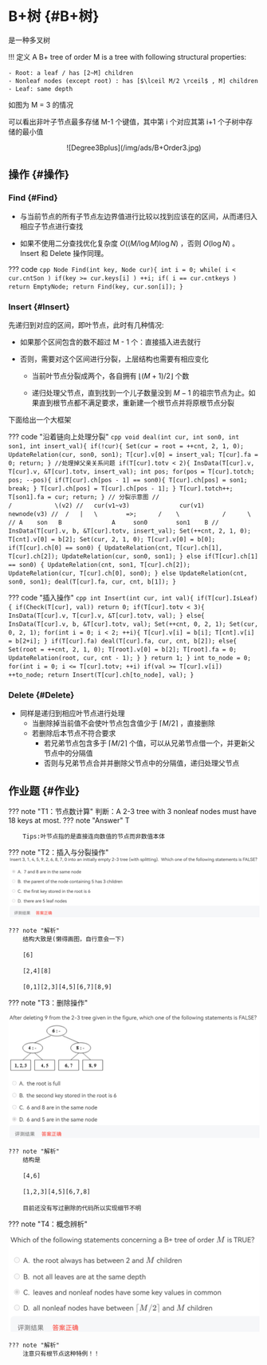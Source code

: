 # B+树 {#B+树}

是一种多叉树

!!! 定义 
    A B+ tree of order M is a tree with following structural properties:

    - Root: a leaf / has [2~M] children
    - Nonleaf nodes (except root) : has [$\lceil M/2 \rceil$ , M] children
    - Leaf: same depth

如图为 M = 3 的情况

可以看出非叶子节点最多存储 M-1 个键值，其中第 i 个对应其第 i+1 个子树中存储的最小值

<center>![Degree3Bplus](/img/ads/B+Order3.jpg)</center>

## 操作 {#操作}

### Find {#Find}

  - 与当前节点的所有子节点左边界值进行比较以找到应该在的区间，从而递归入相应子节点进行查找

  - 如果不使用二分查找优化复杂度 $O((M/\log{M})\log{N})$ ，否则 $O(\log{N})$ 。 Insert 和 Delete 操作同理。

??? code
    ```cpp
    Node Find(int key, Node cur){
        int i = 0;
        while( i < cur.cntSon )
            if(key >= cur.keys[i] ) ++i;
        if( i == cur.cntkeys ) return EmptyNode;
        return Find(key, cur.son[i]);
    }
    ```

### Insert {#Insert}

先递归到对应的区间，即叶节点，此时有几种情况:

- 如果那个区间包含的数不超过 M - 1 个：直接插入进去就行

- 否则，需要对这个区间进行分裂，上层结构也需要有相应变化

    - 当前叶节点分裂成两个，各自拥有 $\lfloor (M+1)/2 \rfloor$ 个数

    - 递归处理父节点，直到找到一个儿子数量没到 $M-1$ 的祖宗节点为止。如果直到根节点都不满足要求，重新建一个根节点并将原根节点分裂

下面给出一个大框架

??? code "沿着链向上处理分裂"
    ```cpp
	void deal(int cur, int son0, int son1, int insert_val){
        if(!cur){
            Set(cur = root = ++cnt, 2, 1, 0);
            UpdateRelation(cur, son0, son1);
            T[cur].v[0] = insert_val;
            T[cur].fa = 0;
            return;
        }
        //处理掉父亲关系问题
        if(T[cur].totv < 2){
            InsData(T[cur].v, T[cur].v, &T[cur].totv, insert_val);
            int pos;
            for(pos = T[cur].totch; pos; --pos){
                if(T[cur].ch[pos - 1] == son0){
                    T[cur].ch[pos] = son1;
                    break;
                }
                T[cur].ch[pos] = T[cur].ch[pos - 1];
            }
            T[cur].totch++;
            T[son1].fa = cur;
            return;
        }
        // 分裂示意图
        //                                  /            \(v2)
        //   cur(v1~v3)              cur(v1)          newnode(v3)
        //  /   |   \        =>;      /    \            /      \
        // A    son   B              A     son0        son1    B
        //
        InsData(T[cur].v, b, &T[cur].totv, insert_val);
        Set(++cnt, 2, 1, 0);
        T[cnt].v[0] = b[2];
        Set(cur, 2, 1, 0);
        T[cur].v[0] = b[0];
        if(T[cur].ch[0] == son0) {
            UpdateRelation(cnt, T[cur].ch[1], T[cur].ch[2]);
            UpdateRelation(cur, son0, son1);
        }
        else if(T[cur].ch[1] == son0) {
            UpdateRelation(cnt, son1, T[cur].ch[2]);
            UpdateRelation(cur, T[cur].ch[0], son0);
        }
        else UpdateRelation(cnt, son0, son1);
        deal(T[cur].fa, cur, cnt, b[1]);
    }
    ```


??? code "插入操作"
    ```cpp
    int Insert(int cur, int val){
        if(T[cur].IsLeaf){
            if(Check(T[cur], val)) return 0;
            if(T[cur].totv < 3){
                InsData(T[cur].v, T[cur].v, &T[cur].totv, val);
            }
            else{
                InsData(T[cur].v, b, &T[cur].totv, val);
                Set(++cnt, 0, 2, 1);
                Set(cur, 0, 2, 1);
                for(int i = 0; i < 2; ++i){
                    T[cur].v[i] = b[i];
                    T[cnt].v[i] = b[2+i];
                }
                if(T[cur].fa)
                    deal(T[cur].fa, cur, cnt, b[2]);
                else{
                    Set(root = ++cnt, 2, 1, 0);
                    T[root].v[0] = b[2];
                    T[root].fa = 0;
                    UpdateRelation(root, cur, cnt - 1);
                }
            }
            return 1;
        }
        int to_node = 0;
        for(int i = 0; i <= T[cur].totv; ++i)
            if(val >= T[cur].v[i]) ++to_node;
        return Insert(T[cur].ch[to_node], val);
    }
    ```

### Delete {#Delete}
  - 同样是递归到相应叶节点进行处理
    - 当删除掉当前值不会使叶节点包含值少于 $\lceil M/2 \rceil$ ，直接删除
    - 若删除后本节点不符合要求
      - 若兄弟节点包含多于 $\lceil M/2 \rceil$ 个值，可以从兄弟节点借一个，并更新父节点中的分隔值
      - 否则与兄弟节点合并并删除父节点中的分隔值，递归处理父节点

## 作业题 {#作业}

??? note "T1：节点数计算"
	判断：A 2-3 tree with 3 nonleaf nodes must have 18 keys at most.
    ??? note "Answer"
        T

	    Tips:叶节点指的是直接连向数值的节点而非数值本体


??? note "T2：插入与分裂操作"
	<img src="/img/ads/BPT-T2.jpg" alt="BPT-T2" />

    ??? note "解析"
        结构大致是(懒得画图，自行意会一下)

        [6]
        
        [2,4][8]
        
        [0,1][2,3][4,5][6,7][8,9]

??? note "T3：删除操作"
    <center>![T3](/img/ads/BPT-T3.jpg)</center>
    
    ??? note "解析"
        结构是

        [4,6]
        
        [1,2,3][4,5][6,7,8]
        
        目前还没有写过删除的代码所以实现细节不明

??? note "T4：概念辨析"
    <center>![T4](/img/ads/BPT-T4.jpg)</center>

    ??? note "解析"
        注意只有根节点这种特例！！